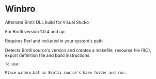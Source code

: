 # Winbro
Alternate Brotli DLL build for Visual Studio

For Brotli version 1.0.4 and up

Requires Perl and included in your system's path

Detects Brotli source's version and creates a makefile, resourse file (RC), 
export definition file and build instructions.

    To use:

    Place winbro.bat in Brotli source's base folder and run.

